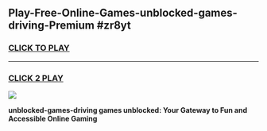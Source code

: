 
## Play-Free-Online-Games-unblocked-games-driving-Premium #zr8yt
<h3>
<a href="https://premium.freeplayer.one?title=unblocked-games-driving&ref=8M">CLICK TO PLAY</a></h3>
<hr>

<h3>
<a href="https://premium.freeplayer.one?title=unblocked-games-driving&ref=8M">CLICK 2 PLAY</a>
  
</h3>

<a href="https://premium.freeplayer.one?title=unblocked-games-driving&ref=8M"><img src="https://clearcache.store/games.png"></a>


**unblocked-games-driving games unblocked: Your Gateway to Fun and Accessible Online Gaming**
